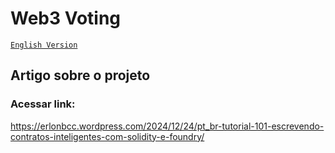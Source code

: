 # Web3 Voting

[`English Version`](README.md)

## Artigo sobre o projeto

### Acessar link:
https://erlonbcc.wordpress.com/2024/12/24/pt_br-tutorial-101-escrevendo-contratos-inteligentes-com-solidity-e-foundry/


